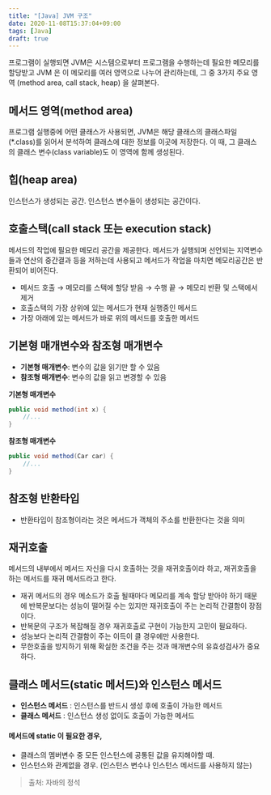 ```yaml
---
title: "[Java] JVM 구조"
date: 2020-11-08T15:37:04+09:00
tags: [Java]
draft: true
---
```

프로그램이 실행되면 JVM은 시스템으로부터 프로그램을 수행하는데 필요한 메모리를 할당받고 JVM 은 이 메모리를 여러 영역으로 나누어 관리하는데, 그 중 3가지 주요 영역 (method area, call stack, heap) 을 살펴본다.

## 메서드 영역(method area)

프로그램 실행중에 어떤 클래스가 사용되면, JVM은 해당 클래스의 클래스파일(*.class)를 읽어서 분석하여 클래스에 대한 정보를 이곳에 저장한다. 이 때, 그 클래스의 클래스 변수(class variable)도 이 영역에 함께 생성된다.

## 힙(heap area)

인스턴스가 생성되는 공간. 인스턴스 변수들이 생성되는 공간이다.

## 호출스택(call stack 또는 execution stack)

메서드의 작업에 필요한 메모리 공간을 제공한다. 메서드가 실행되며 선언되는 지역변수들과 연산의 중간결과 등을 저하는데 사용되고 메서드가 작업을 마치면 메모리공간은 반환되어 비어진다.

- 메서드 호출 → 메모리를 스택에 할당 받음 → 수행 끝 → 메모리 반환 및 스택에서 제거
- 호출스택의 가장 상위에 있는 메서드가 현재 실행중인 메서드
- 가장 아래에 있는 메서드가 바로 위의 메서드를 호출한 메서드

## 기본형 매개변수와 참조형 매개변수

- **기본형 매개변수**: 변수의 값을 읽기만 할 수 있음
- **참조형 매개변수**: 변수의 값을 읽고 변경할 수 있음

**기본형 매개변수**
```java
public void method(int x) {
	//...
}
```
**참조형 매개변수**
```java
public void method(Car car) {
	//...
}
```

## 참조형 반환타입

- 반환타입이 참조형이라는 것은 메서드가 객체의 주소를 반환한다는 것을 의미

## 재귀호출

메서드의 내부에서 메서드 자신을 다시 호출하는 것을 재귀호출이라 하고, 재귀호출을 하는 메서드를 재귀 메서드라고 한다.

- 재귀 메서드의 경우 메소드가 호출 될때마다 메모리를 계속 할당 받아야 하기 때문에 반복문보다는 성능이 떨어질 수는 있지만 재귀호출이 주는 논리적 간결함이 장점이다.
- 반복문의 구조가 복잡해질 경우 재귀호출로 구현이 가능한지 고민이 필요하다.
- 성능보다 논리적 간결함이 주는 이득이 클 경우에만 사용한다.
- 무한호출을 방지하기 위해 확실한 조건을 주는 것과 매개변수의 유효성검사가 중요하다.

## 클래스 메서드(static 메서드)와 인스턴스 메서드

- **인스턴스 메서드** : 인스턴스를 반드시 생성 후에 호출이 가능한 메서드
- **클래스 메서드** : 인스턴스 생성 없이도 호출이 가능한 메서드

#### 메서드에 static 이 필요한 경우,

- 클래스의 멤버변수 중 모든 인스턴스에 공통된 값을 유지해야할 때.
- 인스턴스와 관계없을 경우. (인스턴스 변수나 인스턴스 메서드를 사용하지 않는)


> 출처: 자바의 정석
